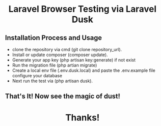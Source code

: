 # <p align="center"> Laravel Browser Testing via Laravel Dusk</p>

## Installation Process and Usage

- clone the repository via cmd (git clone repository_url).
- Install or update composer (composer update).
- Generate your app key (php artisan key:generate) if not exist
- Run the migration file (php artian migrate)
- Create a local env file (.env.dusk.local) and paste the .env.example file configure your database
- Next run the test via (php artisan dusk).


## That's It! Now see the magic of dust!

# <p align="center">Thanks!</p>